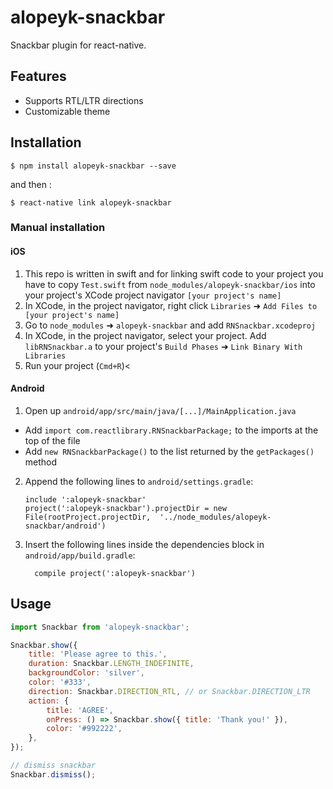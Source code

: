 
# alopeyk-snackbar
Snackbar plugin for react-native. 

## Features
- Supports RTL/LTR directions
- Customizable theme

## Installation

`$ npm install alopeyk-snackbar --save`

and then :

`$ react-native link alopeyk-snackbar`

### Manual installation


#### iOS

1. This repo is written in swift and for linking swift code to your project you have to copy `Test.swift` from `node_modules/alopeyk-snackbar/ios` into your project's XCode project navigator `[your project's name]`
2. In XCode, in the project navigator, right click `Libraries` ➜ `Add Files to [your project's name]`
3. Go to `node_modules` ➜ `alopeyk-snackbar` and add `RNSnackbar.xcodeproj`
4. In XCode, in the project navigator, select your project. Add `libRNSnackbar.a` to your project's `Build Phases` ➜ `Link Binary With Libraries`
5. Run your project (`Cmd+R`)<

#### Android

1. Open up `android/app/src/main/java/[...]/MainApplication.java`
  - Add `import com.reactlibrary.RNSnackbarPackage;` to the imports at the top of the file
  - Add `new RNSnackbarPackage()` to the list returned by the `getPackages()` method
2. Append the following lines to `android/settings.gradle`:
  	```
  	include ':alopeyk-snackbar'
  	project(':alopeyk-snackbar').projectDir = new File(rootProject.projectDir, 	'../node_modules/alopeyk-snackbar/android')
  	```
3. Insert the following lines inside the dependencies block in `android/app/build.gradle`:
  	```
      compile project(':alopeyk-snackbar')
  	```

## Usage
```javascript
import Snackbar from 'alopeyk-snackbar';

Snackbar.show({
	title: 'Please agree to this.',
	duration: Snackbar.LENGTH_INDEFINITE,
	backgroundColor: 'silver',
	color: '#333',
	direction: Snackbar.DIRECTION_RTL, // or Snackbar.DIRECTION_LTR
	action: {
		title: 'AGREE',
		onPress: () => Snackbar.show({ title: 'Thank you!' }),
		color: '#992222',
	},
});

// dismiss snackbar
Snackbar.dismiss();
```
  